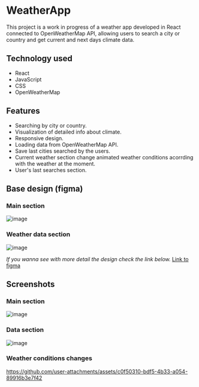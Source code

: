 # WeatherApp
 
This project is a work in progress of a weather app developed in React connected to OpenWeatherMap API, allowing users to search a city or country and get current and next days climate data.

## Technology used
- React
- JavaScript
- CSS
- OpenWeatherMap

## Features

- Searching by city or country.
- Visualization of detailed info about climate.
- Responsive design.
- Loading data from OpenWeatherMap API.
- Save last cities searched by the users.
- Current weather section change animated weather conditions acorrding with the weather at the moment.
- User's last searches section.

## Base design (figma)
### Main section
![image](https://github.com/user-attachments/assets/8b67f866-70b2-4a93-943d-d5e3750a64b0)

### Weather data section
![image](https://github.com/user-attachments/assets/39105b29-d47b-4538-a3c5-a9463f2cb1ac)

*If you wanna see with more detail the design check the link below.*
[Link to figma](https://www.figma.com/design/pSgGVEahi9NC4sHNLCRxDw/WeatherAPP?node-id=0-1&t=gGNITcmUsW9A7Jmk-1)

## Screenshots

### Main section
![image](https://github.com/user-attachments/assets/92b175b4-9edc-4e1a-9e23-a63ed3150062)

### Data section
![image](https://github.com/user-attachments/assets/a0cba98d-698b-4deb-bc1d-ff2742bff1ea)


### Weather conditions changes

https://github.com/user-attachments/assets/c0f50310-bdf5-4b33-a054-89916b3e7f42


